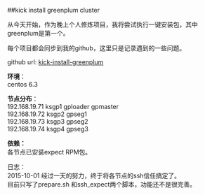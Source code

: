   
  
  
  
##kick install greenplum cluster

从今天开始，作为晚上个人修炼项目，我将尝试执行一键安装包，其中greenplum是第一个。  

每个项目都会同步到我的github，这里只是记录遇到的一些问题。  

github url: [kick-install-greenplum](https://github.com/laixiong/kick-install-greenplum)


**环境**：  
centos 6.3

**节点分布**：  
192.168.19.71 ksgp1	 gploader	gpmaster  
192.168.19.72 ksgp2	gpseg1  
192.168.19.73 ksgp3	gpseg2  
192.168.19.74 ksgp4	gpseg3  

**依赖：**  
各节点已安装expect RPM包。

日志：  
2015-10-01 经过一天的努力，终于将各节点的ssh信任搞定了。  
目前只写了prepare.sh 和ssh_expect两个脚本，功能还不是很完善。  

